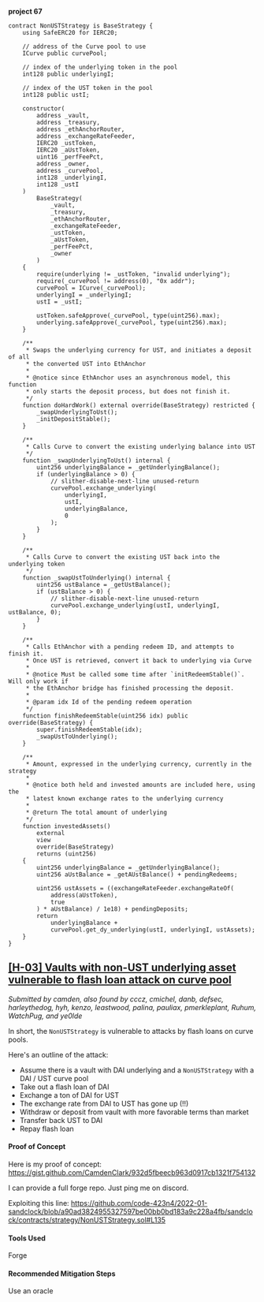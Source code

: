 **project 67**

```solidity
contract NonUSTStrategy is BaseStrategy {
    using SafeERC20 for IERC20;

    // address of the Curve pool to use
    ICurve public curvePool;

    // index of the underlying token in the pool
    int128 public underlyingI;

    // index of the UST token in the pool
    int128 public ustI;

    constructor(
        address _vault,
        address _treasury,
        address _ethAnchorRouter,
        address _exchangeRateFeeder,
        IERC20 _ustToken,
        IERC20 _aUstToken,
        uint16 _perfFeePct,
        address _owner,
        address _curvePool,
        int128 _underlyingI,
        int128 _ustI
    )
        BaseStrategy(
            _vault,
            _treasury,
            _ethAnchorRouter,
            _exchangeRateFeeder,
            _ustToken,
            _aUstToken,
            _perfFeePct,
            _owner
        )
    {
        require(underlying != _ustToken, "invalid underlying");
        require(_curvePool != address(0), "0x addr");
        curvePool = ICurve(_curvePool);
        underlyingI = _underlyingI;
        ustI = _ustI;

        ustToken.safeApprove(_curvePool, type(uint256).max);
        underlying.safeApprove(_curvePool, type(uint256).max);
    }

    /**
     * Swaps the underlying currency for UST, and initiates a deposit of all
     * the converted UST into EthAnchor
     *
     * @notice since EthAnchor uses an asynchronous model, this function
     * only starts the deposit process, but does not finish it.
     */
    function doHardWork() external override(BaseStrategy) restricted {
        _swapUnderlyingToUst();
        _initDepositStable();
    }

    /**
     * Calls Curve to convert the existing underlying balance into UST
     */
    function _swapUnderlyingToUst() internal {
        uint256 underlyingBalance = _getUnderlyingBalance();
        if (underlyingBalance > 0) {
            // slither-disable-next-line unused-return
            curvePool.exchange_underlying(
                underlyingI,
                ustI,
                underlyingBalance,
                0
            );
        }
    }

    /**
     * Calls Curve to convert the existing UST back into the underlying token
     */
    function _swapUstToUnderlying() internal {
        uint256 ustBalance = _getUstBalance();
        if (ustBalance > 0) {
            // slither-disable-next-line unused-return
            curvePool.exchange_underlying(ustI, underlyingI, ustBalance, 0);
        }
    }

    /**
     * Calls EthAnchor with a pending redeem ID, and attempts to finish it.
     * Once UST is retrieved, convert it back to underlying via Curve
     *
     * @notice Must be called some time after `initRedeemStable()`. Will only work if
     * the EthAnchor bridge has finished processing the deposit.
     *
     * @param idx Id of the pending redeem operation
     */
    function finishRedeemStable(uint256 idx) public override(BaseStrategy) {
        super.finishRedeemStable(idx);
        _swapUstToUnderlying();
    }

    /**
     * Amount, expressed in the underlying currency, currently in the strategy
     *
     * @notice both held and invested amounts are included here, using the
     * latest known exchange rates to the underlying currency
     *
     * @return The total amount of underlying
     */
    function investedAssets()
        external
        view
        override(BaseStrategy)
        returns (uint256)
    {
        uint256 underlyingBalance = _getUnderlyingBalance();
        uint256 aUstBalance = _getAUstBalance() + pendingRedeems;

        uint256 ustAssets = ((exchangeRateFeeder.exchangeRateOf(
            address(aUstToken),
            true
        ) * aUstBalance) / 1e18) + pendingDeposits;
        return
            underlyingBalance +
            curvePool.get_dy_underlying(ustI, underlyingI, ustAssets);
    }
}

```



## [[H-03] Vaults with non-UST underlying asset vulnerable to flash loan attack on curve pool](https://github.com/code-423n4/2022-01-sandclock-findings/issues/7)

_Submitted by camden, also found by cccz, cmichel, danb, defsec, harleythedog, hyh, kenzo, leastwood, palina, pauliax, pmerkleplant, Ruhum, WatchPug, and ye0lde_

In short, the `NonUSTStrategy` is vulnerable to attacks by flash loans on curve pools.

Here's an outline of the attack:

*   Assume there is a vault with DAI underlying and a `NonUSTStrategy` with a DAI / UST curve pool
*   Take out a flash loan of DAI
*   Exchange a ton of DAI for UST
*   The exchange rate from DAI to UST has gone up (!!)
*   Withdraw or deposit from vault with more favorable terms than market
*   Transfer back UST to DAI
*   Repay flash loan

#### Proof of Concept

Here is my proof of concept:
<https://gist.github.com/CamdenClark/932d5fbeecb963d0917cb1321f754132>

I can provide a full forge repo. Just ping me on discord.

Exploiting this line: <https://github.com/code-423n4/2022-01-sandclock/blob/a90ad3824955327597be00bb0bd183a9c228a4fb/sandclock/contracts/strategy/NonUSTStrategy.sol#L135>

#### Tools Used

Forge

#### Recommended Mitigation Steps

Use an oracle